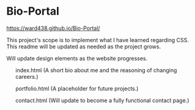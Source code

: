 # Bio-Portal

https://ward438.github.io/Bio-Portal/

This project's scope is to implement what I have learned regarding CSS. This readme will be updated as needed as the project grows.

Will update design elements as the website progresses.

<ol>
index.html
(A short bio about me and the reasoning of changing careers.)

portfolio.html
(A placeholder for future projects.)

contact.html
(Will update to become a fully functional contact page.)
